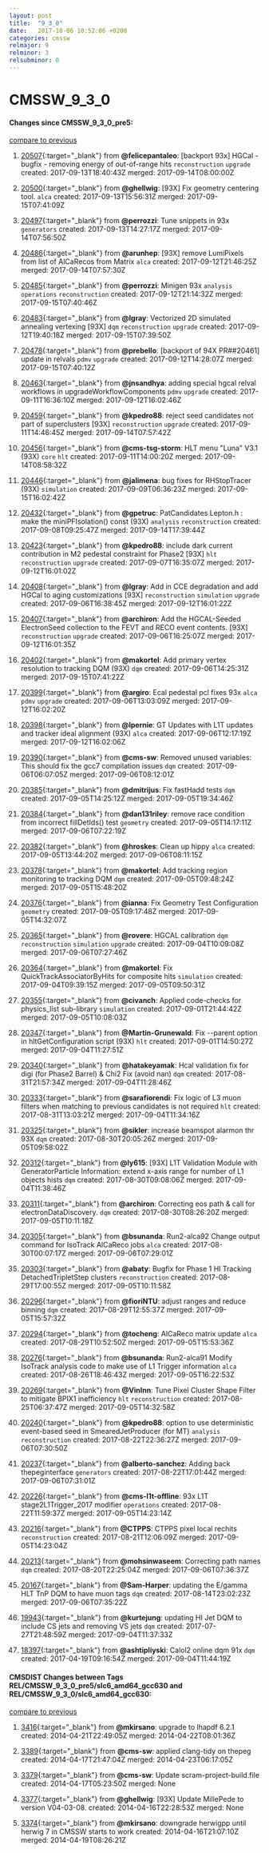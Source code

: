 ```yaml
---
layout: post
title:  "9_3_0"
date:   2017-10-06 10:52:06 +0200
categories: cmssw
relmajor: 9
relminor: 3
relsubminor: 0
---
```


# CMSSW_9_3_0
#### Changes since CMSSW_9_3_0_pre5:
[compare to previous](https://github.com/cms-sw/cmssw/compare/CMSSW_9_3_0_pre5...CMSSW_9_3_0)



1. [20507](http://github.com/cms-sw/cmssw/pull/20507){:target="_blank"}  from **@felicepantaleo**: [backport 93x] HGCal - bugfix - removing energy of out-of-range hits `reconstruction`  `upgrade`  created: 2017-09-13T18:40:43Z merged: 2017-09-14T08:00:00Z

1. [20500](http://github.com/cms-sw/cmssw/pull/20500){:target="_blank"}  from **@ghellwig**: [93X] Fix geometry centering tool. `alca`  created: 2017-09-13T15:56:31Z merged: 2017-09-15T07:41:09Z

1. [20497](http://github.com/cms-sw/cmssw/pull/20497){:target="_blank"}  from **@perrozzi**: Tune snippets in 93x `generators`  created: 2017-09-13T14:27:17Z merged: 2017-09-14T07:56:50Z

1. [20486](http://github.com/cms-sw/cmssw/pull/20486){:target="_blank"}  from **@arunhep**: [93X] remove LumiPixels from list of AlCaRecos from Matrix `alca`  created: 2017-09-12T21:46:25Z merged: 2017-09-14T07:57:30Z

1. [20485](http://github.com/cms-sw/cmssw/pull/20485){:target="_blank"}  from **@perrozzi**: Minigen 93x `analysis`  `operations`  `reconstruction`  created: 2017-09-12T21:14:32Z merged: 2017-09-15T07:40:46Z

1. [20483](http://github.com/cms-sw/cmssw/pull/20483){:target="_blank"}  from **@lgray**: Vectorized 2D simulated annealing vertexing [93X] `dqm`  `reconstruction`  `upgrade`  created: 2017-09-12T19:40:18Z merged: 2017-09-15T07:39:50Z

1. [20478](http://github.com/cms-sw/cmssw/pull/20478){:target="_blank"}  from **@prebello**: [backport of 94X PR##20461] update in relvals  `pdmv`  `upgrade`  created: 2017-09-12T14:28:07Z merged: 2017-09-15T07:40:12Z

1. [20463](http://github.com/cms-sw/cmssw/pull/20463){:target="_blank"}  from **@jnsandhya**: adding special hgcal relval workflows in upgradeWorkflowComponents `pdmv`  `upgrade`  created: 2017-09-11T16:36:10Z merged: 2017-09-12T16:02:46Z

1. [20459](http://github.com/cms-sw/cmssw/pull/20459){:target="_blank"}  from **@kpedro88**: reject seed candidates not part of superclusters [93X] `reconstruction`  `upgrade`  created: 2017-09-11T14:46:45Z merged: 2017-09-14T07:57:42Z

1. [20456](http://github.com/cms-sw/cmssw/pull/20456){:target="_blank"}  from **@cms-tsg-storm**: HLT menu "Luna" V3.1 (93X)  `core`  `hlt`  created: 2017-09-11T14:00:20Z merged: 2017-09-14T08:58:32Z

1. [20446](http://github.com/cms-sw/cmssw/pull/20446){:target="_blank"}  from **@jalimena**: bug fixes for RHStopTracer (93X) `simulation`  created: 2017-09-09T06:36:23Z merged: 2017-09-15T16:02:42Z

1. [20432](http://github.com/cms-sw/cmssw/pull/20432){:target="_blank"}  from **@gpetruc**: PatCandidates Lepton.h : make the miniPFIsolation() const (93X) `analysis`  `reconstruction`  created: 2017-09-08T09:25:47Z merged: 2017-09-14T17:39:44Z

1. [20423](http://github.com/cms-sw/cmssw/pull/20423){:target="_blank"}  from **@kpedro88**:  include dark current contribution in M2 pedestal constraint for Phase2 [93X] `hlt`  `reconstruction`  `upgrade`  created: 2017-09-07T16:35:07Z merged: 2017-09-12T16:01:02Z

1. [20408](http://github.com/cms-sw/cmssw/pull/20408){:target="_blank"}  from **@lgray**: Add in CCE degradation and add HGCal to aging customizations [93X] `reconstruction`  `simulation`  `upgrade`  created: 2017-09-06T16:38:45Z merged: 2017-09-12T16:01:22Z

1. [20407](http://github.com/cms-sw/cmssw/pull/20407){:target="_blank"}  from **@archiron**: Add the HGCAL-Seeded ElectronSeed collection to the FEVT and RECO event contents. [93X] `reconstruction`  `upgrade`  created: 2017-09-06T16:25:07Z merged: 2017-09-12T16:01:35Z

1. [20402](http://github.com/cms-sw/cmssw/pull/20402){:target="_blank"}  from **@makortel**: Add primary vertex resolution to tracking DQM (93X) `dqm`  created: 2017-09-06T14:25:31Z merged: 2017-09-15T07:41:22Z

1. [20399](http://github.com/cms-sw/cmssw/pull/20399){:target="_blank"}  from **@argiro**: Ecal pedestal pcl fixes 93x `alca`  `pdmv`  `upgrade`  created: 2017-09-06T13:03:09Z merged: 2017-09-12T16:02:20Z

1. [20398](http://github.com/cms-sw/cmssw/pull/20398){:target="_blank"}  from **@lpernie**: GT Updates with L1T updates and tracker ideal alignment (93X) `alca`  created: 2017-09-06T12:17:19Z merged: 2017-09-12T16:02:06Z

1. [20390](http://github.com/cms-sw/cmssw/pull/20390){:target="_blank"}  from **@cms-sw**: Removed unused variables: This should fix the gcc7 compilation issues `dqm`  created: 2017-09-06T06:07:05Z merged: 2017-09-06T08:12:01Z

1. [20385](http://github.com/cms-sw/cmssw/pull/20385){:target="_blank"}  from **@dmitrijus**: Fix fastHadd tests `dqm`  created: 2017-09-05T14:25:12Z merged: 2017-09-05T19:34:46Z

1. [20384](http://github.com/cms-sw/cmssw/pull/20384){:target="_blank"}  from **@dan131riley**: remove race condition from incorrect fillDetIds() test `geometry`  created: 2017-09-05T14:17:11Z merged: 2017-09-06T07:22:19Z

1. [20382](http://github.com/cms-sw/cmssw/pull/20382){:target="_blank"}  from **@hroskes**: Clean up hippy `alca`  created: 2017-09-05T13:44:20Z merged: 2017-09-06T08:11:15Z

1. [20378](http://github.com/cms-sw/cmssw/pull/20378){:target="_blank"}  from **@makortel**: Add tracking region monitoring to tracking DQM `dqm`  created: 2017-09-05T09:48:24Z merged: 2017-09-05T15:48:20Z

1. [20376](http://github.com/cms-sw/cmssw/pull/20376){:target="_blank"}  from **@ianna**: Fix Geometry Test Configuration `geometry`  created: 2017-09-05T09:17:48Z merged: 2017-09-05T14:32:07Z

1. [20365](http://github.com/cms-sw/cmssw/pull/20365){:target="_blank"}  from **@rovere**: HGCAL calibration `dqm`  `reconstruction`  `simulation`  `upgrade`  created: 2017-09-04T10:09:08Z merged: 2017-09-06T07:27:46Z

1. [20364](http://github.com/cms-sw/cmssw/pull/20364){:target="_blank"}  from **@makortel**: Fix QuickTrackAssociatorByHits for composite hits `simulation`  created: 2017-09-04T09:39:15Z merged: 2017-09-05T09:50:31Z

1. [20355](http://github.com/cms-sw/cmssw/pull/20355){:target="_blank"}  from **@civanch**: Applied code-checks for physics_list sub-library `simulation`  created: 2017-09-01T21:44:42Z merged: 2017-09-05T10:08:03Z

1. [20347](http://github.com/cms-sw/cmssw/pull/20347){:target="_blank"}  from **@Martin-Grunewald**: Fix --parent option in hltGetConfiguration script (93X) `hlt`  created: 2017-09-01T14:50:27Z merged: 2017-09-04T11:27:51Z

1. [20340](http://github.com/cms-sw/cmssw/pull/20340){:target="_blank"}  from **@hatakeyamak**: Hcal validation fix for digi (for Phase2 Barrel) & Chi2 Fix (avoid nan) `dqm`  created: 2017-08-31T21:57:34Z merged: 2017-09-04T11:28:46Z

1. [20333](http://github.com/cms-sw/cmssw/pull/20333){:target="_blank"}  from **@sarafiorendi**: Fix logic of L3 muon filters when matching to previous candidates is not required `hlt`  created: 2017-08-31T13:03:21Z merged: 2017-09-04T11:34:16Z

1. [20325](http://github.com/cms-sw/cmssw/pull/20325){:target="_blank"}  from **@sikler**: increase beamspot alarmon thr 93X `dqm`  created: 2017-08-30T20:05:26Z merged: 2017-09-05T09:58:02Z

1. [20312](http://github.com/cms-sw/cmssw/pull/20312){:target="_blank"}  from **@ly615**: [93X] L1T Validation Module with GeneratorParticle Information: extend x-axis range for number of L1 objects hists `dqm`  created: 2017-08-30T09:08:06Z merged: 2017-09-04T11:38:46Z

1. [20311](http://github.com/cms-sw/cmssw/pull/20311){:target="_blank"}  from **@archiron**: Correcting eos path & call for electronDataDiscovery. `dqm`  created: 2017-08-30T08:26:20Z merged: 2017-09-05T10:11:18Z

1. [20305](http://github.com/cms-sw/cmssw/pull/20305){:target="_blank"}  from **@bsunanda**: Run2-alca92 Change output command for IsoTrack AlCaReco jobs `alca`  created: 2017-08-30T00:07:17Z merged: 2017-09-06T07:29:01Z

1. [20303](http://github.com/cms-sw/cmssw/pull/20303){:target="_blank"}  from **@abaty**: Bugfix for Phase 1 HI Tracking DetachedTripletStep clusters `reconstruction`  created: 2017-08-29T17:00:55Z merged: 2017-09-05T10:11:58Z

1. [20296](http://github.com/cms-sw/cmssw/pull/20296){:target="_blank"}  from **@fioriNTU**: adjust ranges and reduce binning `dqm`  created: 2017-08-29T12:55:37Z merged: 2017-09-05T15:57:32Z

1. [20294](http://github.com/cms-sw/cmssw/pull/20294){:target="_blank"}  from **@tocheng**: AlCaReco matrix update `alca`  created: 2017-08-29T10:52:50Z merged: 2017-09-05T15:53:36Z

1. [20276](http://github.com/cms-sw/cmssw/pull/20276){:target="_blank"}  from **@bsunanda**: Run2-alca91 Modify IsoTrack analysis code to make use of L1 Trigger information `alca`  created: 2017-08-26T18:46:43Z merged: 2017-09-05T16:22:53Z

1. [20269](http://github.com/cms-sw/cmssw/pull/20269){:target="_blank"}  from **@VinInn**: Tune Pixel Cluster Shape Filter to mitigate BPIX1 inefficiency `hlt`  `reconstruction`  created: 2017-08-25T06:37:47Z merged: 2017-09-05T14:32:58Z

1. [20240](http://github.com/cms-sw/cmssw/pull/20240){:target="_blank"}  from **@kpedro88**: option to use deterministic event-based seed in SmearedJetProducer (for MT) `analysis`  `reconstruction`  created: 2017-08-22T22:36:27Z merged: 2017-09-06T07:30:50Z

1. [20237](http://github.com/cms-sw/cmssw/pull/20237){:target="_blank"}  from **@alberto-sanchez**: Adding back thepeginterface `generators`  created: 2017-08-22T17:01:44Z merged: 2017-09-06T07:31:01Z

1. [20226](http://github.com/cms-sw/cmssw/pull/20226){:target="_blank"}  from **@cms-l1t-offline**: 93x L1T stage2L1Trigger_2017 modifier `operations`  created: 2017-08-22T11:59:37Z merged: 2017-09-05T14:23:14Z

1. [20216](http://github.com/cms-sw/cmssw/pull/20216){:target="_blank"}  from **@CTPPS**: CTPPS pixel local rechits `reconstruction`  created: 2017-08-21T12:06:09Z merged: 2017-09-05T14:23:04Z

1. [20213](http://github.com/cms-sw/cmssw/pull/20213){:target="_blank"}  from **@mohsinwaseem**: Correcting path names `dqm`  created: 2017-08-20T22:25:04Z merged: 2017-09-06T07:36:37Z

1. [20167](http://github.com/cms-sw/cmssw/pull/20167){:target="_blank"}  from **@Sam-Harper**: updating the E/gamma HLT TnP DQM to have muon tags `dqm`  created: 2017-08-14T23:02:23Z merged: 2017-09-06T07:35:22Z

1. [19943](http://github.com/cms-sw/cmssw/pull/19943){:target="_blank"}  from **@kurtejung**: updating HI Jet DQM to include CS jets and removing VS jets `dqm`  created: 2017-07-27T21:48:59Z merged: 2017-09-04T11:37:33Z

1. [18397](http://github.com/cms-sw/cmssw/pull/18397){:target="_blank"}  from **@ashtipliyski**: Calol2 online dqm 91x `dqm`  created: 2017-04-19T09:16:54Z merged: 2017-09-04T11:44:19Z

#### CMSDIST Changes between Tags REL/CMSSW_9_3_0_pre5/slc6_amd64_gcc630 and REL/CMSSW_9_3_0/slc6_amd64_gcc630:
[compare to previous](https://github.com/cms-sw/cmsdist/compare/REL/CMSSW_9_3_0_pre5/slc6_amd64_gcc630...REL/CMSSW_9_3_0/slc6_amd64_gcc630)



1. [3416](http://github.com/cms-sw/cmssw/pull/3416){:target="_blank"}  from **@mkirsano**: upgrade to lhapdf 6.2.1 created: 2014-04-21T22:49:05Z merged: 2014-04-22T08:01:36Z

1. [3389](http://github.com/cms-sw/cmssw/pull/3389){:target="_blank"}  from **@cms-sw**: applied clang-tidy on thepeg created: 2014-04-17T21:47:04Z merged: 2014-04-23T06:17:05Z

1. [3379](http://github.com/cms-sw/cmssw/pull/3379){:target="_blank"}  from **@cms-sw**: Update scram-project-build.file created: 2014-04-17T05:23:50Z merged: None

1. [3377](http://github.com/cms-sw/cmssw/pull/3377){:target="_blank"}  from **@ghellwig**: [93X] Update MillePede to version V04-03-08. created: 2014-04-16T22:28:53Z merged: None

1. [3374](http://github.com/cms-sw/cmssw/pull/3374){:target="_blank"}  from **@mkirsano**: downgrade herwigpp until herwig 7 in CMSSW starts to work created: 2014-04-16T21:07:10Z merged: 2014-04-19T08:26:21Z
